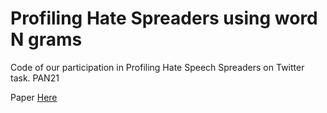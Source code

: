 # Profiling Hate Spreaders using word N grams
Code of our participation in Profiling Hate Speech Spreaders on Twitter task. PAN21

Paper [Here](https://pan.webis.de/downloads/publications/papers/alcaniz_2021.pdf)

